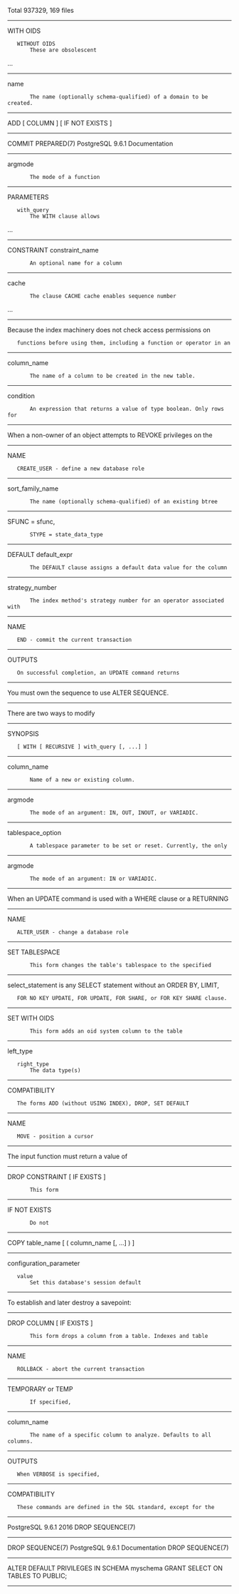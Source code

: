 ﻿Total 937329, 169 files

---

<!-- 1882732d-ffcd-4a0a-a937-5764449f0507 <=< ACCEPT -->       WITH OIDS
       WITHOUT OIDS
           These are obsolescent
...

---

<!-- 9a81ecef-0629-4cac-91f0-1b9bb173355e <=< ACCEPT -->       name
           The name (optionally schema-qualified) of a domain to be created.

---

<!-- e6c7b41c-88f9-487b-85aa-3e2fa5db760d <=< ACCEPT -->           ADD [ COLUMN ] [ IF NOT EXISTS ]

---

<!-- 46125e7b-f5a2-4727-b5b1-3cd97452e8b1 <=< ACCEPT -->COMMIT PREPARED(7)      PostgreSQL 9.6.1 Documentation

---

<!-- e06c3d92-4723-4dc4-a00a-ed8adc236e70 <=< ACCEPT -->       argmode
           The mode of a function

---

<!-- 976289e4-3610-460f-aade-c0eca46f7d89 <=< ACCEPT -->PARAMETERS
       with_query
           The WITH clause allows
...

---

<!-- 83d0f615-1ce7-4189-9231-c298168f3608 <=< ACCEPT -->       CONSTRAINT constraint_name
           An optional name for a column

---

<!-- 876beccf-ebcb-4002-ae74-553e963fc807 <=< ACCEPT -->       cache
           The clause CACHE cache enables sequence number

...

---

<!-- 09520cdb-499e-46bf-946d-3cfcacaa96e0 <=< ACCEPT -->       Because the index machinery does not check access permissions on
       functions before using them, including a function or operator in an

---

<!-- 03dd7c3c-cec6-415e-9bd2-60cabe0e09e6 <=< ACCEPT -->       column_name
           The name of a column to be created in the new table.

---

<!-- 5a6e1d61-f0db-408d-bc82-0bf54d5f8493 <=< ACCEPT -->       condition
           An expression that returns a value of type boolean. Only rows for

---

<!-- 2aae4b53-bcdf-4cea-9b45-c301bef902cf <=< ACCEPT -->       When a non-owner of an object attempts to REVOKE privileges on the

---

<!-- 335d3487-bfbb-463c-9629-fa78cfc1d1e1 <=< ACCEPT -->NAME
       CREATE_USER - define a new database role

---

<!-- 9c2021b2-ea26-4764-9eb3-17e12de3ff8f <=< ACCEPT -->       sort_family_name
           The name (optionally schema-qualified) of an existing btree

---

<!-- 499063f0-7d67-4f88-baa6-b419f3bb2525 <=< ACCEPT -->           SFUNC = sfunc,
           STYPE = state_data_type

---

<!-- a91e8e3e-cfc3-46e2-bb0f-77bd6c82afbe <=< ACCEPT -->       DEFAULT default_expr
           The DEFAULT clause assigns a default data value for the column

---

<!-- 28d4dc75-98b1-41fd-b697-d30923dc9e5c <=< ACCEPT -->       strategy_number
           The index method's strategy number for an operator associated with

---

<!-- c2d6965b-f6d0-4554-8583-9d3eb0a21ddf <=< ACCEPT -->NAME
       END - commit the current transaction

---

<!-- 8705f146-554e-4aaf-8291-fc9e613642ec <=< ACCEPT -->OUTPUTS
       On successful completion, an UPDATE command returns

---

<!-- ad137a5f-7fa1-4b53-a38d-4827f1ccde6e <=< ACCEPT -->       You must own the sequence to use ALTER SEQUENCE.

---

<!-- 9688183a-583d-4145-b5b2-c14a30bbc157 <=< ACCEPT -->       There are two ways to modify

---

<!-- 10920879-62f7-43a7-9948-f2c56af2ce2c <=< ACCEPT -->SYNOPSIS
       [ WITH [ RECURSIVE ] with_query [, ...] ]

---

<!-- 33010bc7-9edf-43c5-8a0d-ff696a0fbab8 <=< ACCEPT -->       column_name
           Name of a new or existing column.

---

<!-- e966425d-370d-4dbd-b6cc-15b15457e983 <=< ACCEPT -->       argmode
           The mode of an argument: IN, OUT, INOUT, or VARIADIC.

---

<!-- 0dcf2f4d-9a93-47a8-b9b7-a97b18cef24c <=< ACCEPT -->       tablespace_option
           A tablespace parameter to be set or reset. Currently, the only

---

<!-- 4621cdbd-9d59-444b-9354-d5b42500378a <=< ACCEPT -->       argmode
           The mode of an argument: IN or VARIADIC.

---

<!-- 78c95a50-2d11-4eec-a2e2-2c93c1108925 <=< ACCEPT -->           When an UPDATE command is used with a WHERE clause or a RETURNING

---

<!-- 10034cb1-0a09-4f3b-a034-a986f6882838 <=< ACCEPT -->NAME
       ALTER_USER - change a database role

---

<!-- 2b006584-429f-4021-86e0-99ef3a6619e6 <=< ACCEPT -->       SET TABLESPACE
           This form changes the table's tablespace to the specified

---

<!-- 5869e4a5-2ca3-4a5e-bd41-e2a2cae0e58e <=< ACCEPT -->       select_statement is any SELECT statement without an ORDER BY, LIMIT,
       FOR NO KEY UPDATE, FOR UPDATE, FOR SHARE, or FOR KEY SHARE clause.

---

<!-- f322b4c2-95d3-444c-9ad5-8e8d3b56ac03 <=< ACCEPT -->       SET WITH OIDS
           This form adds an oid system column to the table

---

<!-- 475300f3-c025-4674-80e5-f48559d8b392 <=< ACCEPT -->       left_type
       right_type
           The data type(s)

---

<!-- 6f26919a-f964-4174-8c8d-6ec22f5e2be4 <=< ACCEPT -->COMPATIBILITY
       The forms ADD (without USING INDEX), DROP, SET DEFAULT

---

<!-- 6e8bff88-7e24-4615-8efc-03f9ef2f30b3 <=< ACCEPT -->NAME
       MOVE - position a cursor

---

<!-- 69f11ee9-be93-4a7c-a3a7-95a505dfe57c <=< ACCEPT -->The input function must return a value of

---

<!-- bc77072c-0c6a-4f8a-a915-bdad0da8a78b <=< ACCEPT -->       DROP CONSTRAINT [ IF EXISTS ]
           This form 

---

<!-- c6acb2a0-d8a1-44cd-b054-cf74edbb706e <=< ACCEPT -->       IF NOT EXISTS
           Do not

---

<!-- 54430814-a150-43f0-80b2-fb24d9ee7a80 <=< ACCEPT -->           COPY table_name [ ( column_name [, ...] ) ]

---

<!-- 253cd41f-793d-492d-acb3-228e37ef29bb <=< ACCEPT -->       configuration_parameter
       value
           Set this database's session default

---

<!-- 01216d86-5036-4c40-bcfc-62c9554a3012 <=< ACCEPT -->       To establish and later destroy a savepoint:

---

<!-- 22ad55db-b1ff-4e76-b5e1-fb83846a2309 <=< ACCEPT -->       DROP COLUMN [ IF EXISTS ]
           This form drops a column from a table. Indexes and table

---

<!-- 6126dfe3-ecb1-43b1-a66d-676cc2167246 <=< ACCEPT -->NAME
       ROLLBACK - abort the current transaction

---

<!-- af018221-d9ea-4be4-9e81-715f0e7548b6 <=< ACCEPT -->       TEMPORARY or TEMP
           If specified,

---

<!-- 30ab03c8-2539-4230-9ec4-441dc3a63e60 <=< ACCEPT -->       column_name
           The name of a specific column to analyze. Defaults to all columns.

---

<!-- 46b261de-260a-4534-b162-b5163af74a4b <=< ACCEPT -->OUTPUTS
       When VERBOSE is specified,

---

<!-- b7cebe8e-833c-4245-8805-df18754b45e9 <=< ACCEPT -->COMPATIBILITY
       These commands are defined in the SQL standard, except for the

---

<!-- e543d50d-72c8-4011-a4c0-176901ce1a36 <=< ACCEPT -->PostgreSQL 9.6.1                     2016                     DROP SEQUENCE(7)<!-- ACCEPT >=> e543d50d-72c8-4011-a4c0-176901ce1a36 -->

---

<!-- e543d50d-72c8-4011-a4c0-176901ce1a37 <=< ACCEPT -->DROP SEQUENCE(7)        PostgreSQL 9.6.1 Documentation        DROP SEQUENCE(7)<!-- ACCEPT >=> e543d50d-72c8-4011-a4c0-176901ce1a37 -->

---

<!-- 92371cd6-53c8-48df-9168-5b64fcd8be51 <=< ACCEPT -->           ALTER DEFAULT PRIVILEGES IN SCHEMA myschema GRANT SELECT ON TABLES TO PUBLIC;

---
